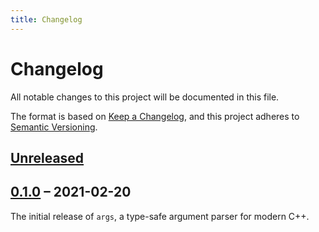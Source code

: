 ```yaml
---
title: Changelog
---
```


# Changelog

All notable changes to this project will be documented in this file.

The format is based on [Keep a Changelog][keepachangelog], and this project
adheres to [Semantic Versioning][semver].

## [Unreleased]

## [0.1.0] &ndash; 2021-02-20

The initial release of `args`, a type-safe argument parser for modern C++.

[keepachangelog]: https://keepachangelog.com/en/1.0.0/
[semver]: https://semver.org/spec/v2.0.0.html
[Unreleased]: https://github.com/dominiklohmann/args/compare/v0.1.0...HEAD
[0.1.0]: https://github.com/olivierlacan/keep-a-changelog/releases/tag/v0.1.0
